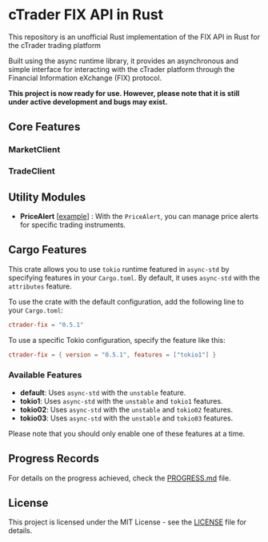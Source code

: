 # cTrader FIX API in Rust

This repository is an unofficial Rust implementation of the FIX API in Rust for the cTrader trading platform

Built using the async runtime library, it provides an asynchronous and simple interface for interacting with the cTrader platform through the Financial Information eXchange (FIX) protocol.

**This project is now ready for use. However, please note that it is still under active development and bugs may exist.**


## Core Features

### MarketClient

### TradeClient


## Utility Modules

- **PriceAlert** \[[example](./examples/price_alert.rs)\] : With the `PriceAlert`, you can manage price alerts for specific trading instruments. 


## Cargo Features

This crate allows you to use `tokio` runtime featured in `async-std` by specifying features in your `Cargo.toml`. By default, it uses `async-std` with the `attributes` feature. 

To use the crate with the default configuration, add the following line to your `Cargo.toml`:

```toml
ctrader-fix = "0.5.1"
```

To use a specific Tokio configuration, specify the feature like this:

```toml
ctrader-fix = { version = "0.5.1", features = ["tokio1"] }
```

### Available Features

- **default**: Uses `async-std` with the `unstable` feature.
- **tokio1**: Uses `async-std` with the `unstable` and `tokio1` features.
- **tokio02**: Uses `async-std` with the `unstable` and `tokio02` features.
- **tokio03**: Uses `async-std` with the `unstable` and `tokio03` features.

Please note that you should only enable one of these features at a time.


## Progress Records

For details on the progress achieved, check the [PROGRESS.md](./PROGRESS.md) file.


## License

This project is licensed under the MIT License - see the [LICENSE](./LICENSE) file for details.


